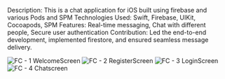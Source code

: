 Description: This is a chat application for iOS built using firebase and various Pods and SPM Technologies Used: Swift, Firebase, UIKit, Cocoapods, SPM
Features: Real-time messaging, Chat with different people, Secure user authentication
Contribution: Led the end-to-end development, implemented firestore, and ensured seamless message delivery.

![FC - 1  WelcomeScreen](https://github.com/user-attachments/assets/523feaae-a131-40a8-b99b-859286a349d6)
![FC - 2 RegisterScreen](https://github.com/user-attachments/assets/984da0f6-ea03-4052-9a7f-b38e5619a738)
![FC - 3 LoginScreen](https://github.com/user-attachments/assets/e6895692-6fae-46b2-8c30-bce126407af0)
![FC - 4 Chatscreen](https://github.com/user-attachments/assets/192b36b0-d50b-4c61-9dda-829553ea3160)
